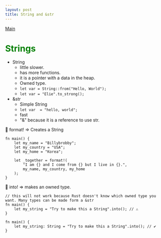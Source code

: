 ```yaml
---
layout: post
title: String and &str
---
```


[Main](index.md)

# <font color="green"> Strings </font>

- String
  - little slower.
  - has more functions.
  - it is a pointer with a data in the heap.
  - Owned type.
  - `let var = String::from("Hello, World");`
  - `let var = "Elie".to_strong();`
- &str
  - Simple String
  - `let var  = "hello, world";`
  - fast
  - "&" because it is a reference to use str.

🚀 format! => Creates a String

```
fn main() {
    let my_name = "Billybrobby";
    let my_country = "USA";
    let my_home = "Korea";

    let _together = format!(
        "I am {} and I come from {} but I live in {}.",
        my_name, my_country, my_home
    );
}
```

🚀 into! => makes an owned type.

```
// this will not work because Rust doesn't know which owned type you want. Many types can be made form a &str
fn main() {
    let my_string = "Try to make this a String".into(); // ⚠️
}
```

```
fn main() {
    let my_string: String = "Try to make this a String".into(); // ✔️
}
```

